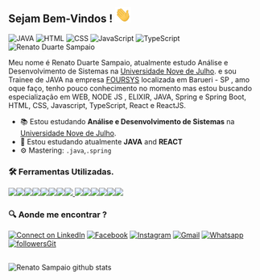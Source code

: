 
<!-- Cabeçalho de apresentação -->
## Sejam Bem-Vindos !  <img src="https://github.com/disousadev/disousadev/blob/main/hey.gif?raw=true" width="32px"> 

<!-- Status de Conhecimentos -->
 ![JAVA](https://img.shields.io/badge/JAVA-Beginner-red) ![HTML](https://img.shields.io/badge/HTML-Beginner-orange) ![CSS](https://img.shields.io/badge/CSS-Beginner-blue) ![JavaScript](https://img.shields.io/badge/JavaScript-Beginner-yellow) ![TypeScript](https://img.shields.io/badge/TypeScript-Beginner-lightgrey)  <img src="https://komarev.com/ghpvc/?username=Renato-Sampaio&label=Profile%20views&color=0e75b6&style=social" alt="Renato Duarte Sampaio" /> 

<!-- Descrição -->
Meu nome é Renato Duarte Sampaio, atualmente estudo Análise e Desenvolvimento de Sistemas na [Universidade Nove de Julho](https://www.uninove.br/). e sou Trainee de JAVA na empresa [FOURSYS](https://www.foursys.com.br/) localizada em Barueri - SP , amo oque faço, tenho pouco conhecimento no momento mas estou buscando especialização em WEB, NODE JS , ELIXIR, JAVA, Spring e Spring Boot, HTML, CSS, Javascript, TypeScript, React e ReactJS.

- 📚 Estou estudando **Análise e Desenvolvimento de Sistemas** na [Universidade Nove de Julho](https://www.uninove.br/).
- 📖 Estou estudando atualmente **JAVA** and **REACT**
- ⚙️ Mastering: `.java`,`.spring`

### 🛠️ Ferramentas Utilizadas.
<a href=""><img src="https://www.vectorlogo.zone/logos/java/java-ar21.svg"><img src="https://www.vectorlogo.zone/logos/python/python-ar21.svg"><img src="https://www.vectorlogo.zone/logos/javascript/javascript-ar21.svg"><img src="https://www.vectorlogo.zone/logos/nodejs/nodejs-ar21.svg"><img src="https://www.vectorlogo.zone/logos/github/github-ar21.svg"><img src="https://www.vectorlogo.zone/logos/mysql/mysql-ar21.svg"><img src="https://www.vectorlogo.zone/logos/reactjs/reactjs-ar21.svg"><img src="https://www.vectorlogo.zone/logos/flutterio/flutterio-ar21.svg"> <img src="https://www.vectorlogo.zone/logos/w3_html5/w3_html5-ar21.svg"><img src="https://www.vectorlogo.zone/logos/google_drive/google_drive-ar21.svg"><img src="https://www.vectorlogo.zone/logos/springio/springio-ar21.svg"><img src="https://www.vectorlogo.zone/logos/mit_scratch/mit_scratch-ar21.svg"><img src="https://www.vectorlogo.zone/logos/visualstudio_code/visualstudio_code-ar21.svg"><img src="https://www.vectorlogo.zone/logos/angular/angular-ar21.svg"></a>

<!-- Contatos de Rede Sociais -->
### 🔍 Aonde me encontrar ?
 [![Connect on LinkedIn](https://img.shields.io/badge/--linkedin?label=LinkedIn&logo=LinkedIn&style=social)](https://www.linkedin.com/in/renato-sampaio-52266b11a/) [![Facebook](https://img.shields.io/badge/--facebook?label=Facebook&logo=Facebook&style=social)](https://www.facebook.com/renato.superfera) [![Instagram](https://img.shields.io/badge/--instragram?label=Intragram&logo=Instagram&style=social)](https://www.instagram.com/_rduartesam_/) [![Gmail](https://img.shields.io/badge/--gmail?label=Gmail&logo=Gmail&style=social)](renatosampaio.pro@gmail.com) [![Whatsapp](https://img.shields.io/badge/--whatsapp?label=Whatsapp&logo=Whatsapp&style=social)](https://api.whatsapp.com/send?phone=5511986892759) [![followersGit](https://img.shields.io/github/followers/renato-sampaio?style=social)](https://github.com/Renato-Sampaio)  

<!-- Utilização do GitHub -->
##
![Renato Sampaio github stats](https://github-readme-stats.vercel.app/api?username=renato-sampaio&show_icons=true&hide_border=true)

